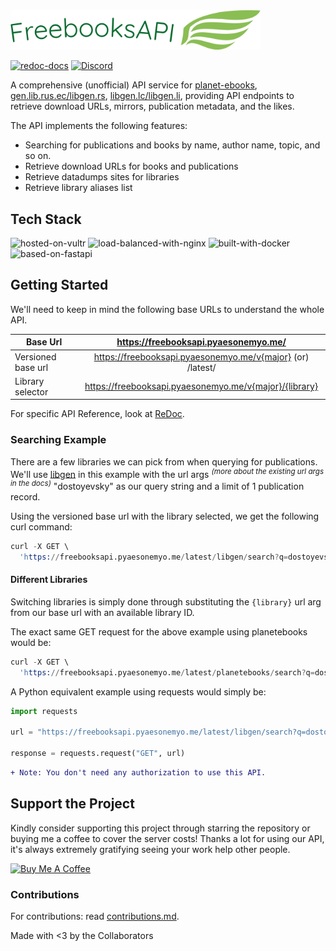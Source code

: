 <img width="400px" src="https://raw.githubusercontent.com/Rickaym/FreeBooksAPI/bd035158db4bc9363e1b00d0bd3221183cc94ad7/assets/logo.png">

<!-- header -->

<a href="https://freebooksapi.pyaesonemyo.me/latest/redoc"><img alt="redoc-docs" src="https://img.shields.io/badge/Redoc-docs-purple?style=for-the-badge&logo=Read the Docs&logoColor=violet"></a>
<a href="https://discord.gg/UmnzdPgn6g/"><img src="https://img.shields.io/discord/793047973751554088.svg?label=API Support&color=blue&style=for-the-badge&logo=discord" alt="Discord"></a>

A comprehensive (unofficial) API service for [planet-ebooks](https://www.planetebook.com/), [gen.lib.rus.ec/libgen.rs](http://gen.lib.rus.ec/), [libgen.lc/libgen.li](http://libgen.lc/), providing API endpoints to retrieve download URLs, mirrors, publication metadata, and the likes.

The API implements the following features:

- Searching for publications and books by name, author name, topic, and so on.
- Retrieve download URLs for books and publications
- Retrieve datadumps sites for libraries
- Retrieve library aliases list


## Tech Stack

<img alt="hosted-on-vultr" src="https://img.shields.io/badge/server-vultr-blue?style=for-the-badge&logo=vultr&logoColor=51B9FF">
<img alt="load-balanced-with-nginx" src="https://img.shields.io/badge/scale-nginx-009137?style=for-the-badge&logo=nginx&logoColor=green">
<img alt="built-with-docker" src="https://img.shields.io/badge/build-docker-0F6AAA?style=for-the-badge&logo=docker">
<img alt="based-on-fastapi" src="https://img.shields.io/badge/ASGI-fastapi-F7CA3E?style=for-the-badge&logo=fastapi&logoColor=F7CA3E">

## Getting Started

We'll need to keep in mind the following base URLs to understand the whole API.

| Base Url      | https://freebooksapi.pyaesonemyo.me/ |
| ------------- |:-------------:|
| Versioned base url      | https://freebooksapi.pyaesonemyo.me/v{major} (or) /latest/ |
| Library selector | https://freebooksapi.pyaesonemyo.me/v{major}/{library} |

For specific API Reference, look at [ReDoc](https://freebooksapi.pyaesonemyo.me/latest/redoc).

### Searching Example

There are a few libraries we can pick from when querying for publications. We'll use [libgen](http://gen.lib.rus.ec/) in this example with the url args <sup>*(more about the existing url args in the docs)*</sup> "dostoyevsky" as our query string and a limit of 1 publication record.

Using the versioned base url with the library selected, we get the following curl command:
```s
curl -X GET \
  'https://freebooksapi.pyaesonemyo.me/latest/libgen/search?q=dostoyevsky&limit=1'
```

#### Different Libraries

Switching libraries is simply done through substituting the `{library}` url arg from our base url with an available library ID.

The exact same GET request for the above example using planetebooks would be:

```s
curl -X GET \
  'https://freebooksapi.pyaesonemyo.me/latest/planetebooks/search?q=dostoyevsky&limit=1'
```

A Python equivalent example using requests would simply be:

```py
import requests

url = "https://freebooksapi.pyaesonemyo.me/latest/libgen/search?q=dostoyevsky&limit=1"

response = requests.request("GET", url)
```

```diff
+ Note: You don't need any authorization to use this API.
```

## Support the Project

Kindly consider supporting this project through starring the repository or buying me a coffee to cover the server costs! Thanks a lot for using our API, it's always extremely gratifying seeing your work help other people.

<a href="https://www.buymeacoffee.com/rickaym" target="_blank"><img src="https://cdn.buymeacoffee.com/buttons/v2/default-yellow.png" alt="Buy Me A Coffee" style="height: 45px" ></a>

### Contributions

For contributions: read [contributions.md](./contributions.md).

Made with <3 by the Collaborators
